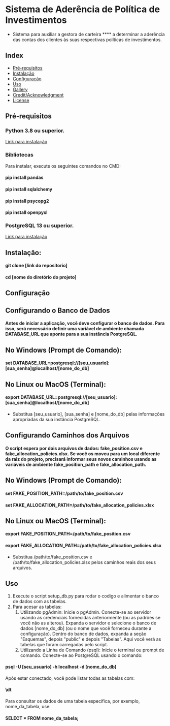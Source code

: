 # Sistema de Aderência de Política de Investimentos

- Sistema para auxiliar a gestora de carteira **** a determinar a aderência das contas dos clientes às suas respectivas políticas de investimentos.

## Index

- [Pré-requisitos](#Pré-requisitos)
- [Instalação](#Instalação)
- [Configuração](#Configuração)
- [Uso](#Uso)  
- [Gallery](#gallery)
- [Credit/Acknowledgment](#creditacknowledgment)
- [License](#license)


## Pré-requisitos
### Python 3.8 ou superior.
[Link para instalação](https://www.python.org/downloads/)
### Bibliotecas
Para instalar, execute os seguintes comandos no CMD:
   #### pip install pandas
   #### pip install sqlalchemy
   #### pip install psycopg2
   #### pip install openpyxl
### PostgreSQL 13 ou superior.
[Link para instalação](https://www.postgresql.org/download/)

## Instalação:

#### git clone [link do repositorio]
#### cd [nome do diretório do projeto]

## Configuração
## Configurando o Banco de Dados
#### Antes de iniciar a aplicação, você deve configurar o banco de dados. Para isso, será necessário definir uma variável de ambiente chamada DATABASE_URL que aponte para a sua instância PostgreSQL.

## No Windows (Prompt de Comando):

#### set DATABASE_URL=postgresql://[seu_usuario]:[sua_senha]@localhost/[nome_do_db]

## No Linux ou MacOS (Terminal):

#### export DATABASE_URL=postgresql://[seu_usuario]:[sua_senha]@localhost/[nome_do_db]

- Substitua [seu_usuario], [sua_senha] e [nome_do_db] pelas informações apropriadas da sua instância PostgreSQL.

## Configurando Caminhos dos Arquivos
#### O script espera por dois arquivos de dados: fake_position.csv e fake_allocation_policies.xlsx. Se você os moveu para um local diferente da raiz do projeto, precisará informar seus novos caminhos usando as variáveis de ambiente fake_position_path e fake_allocation_path.

## No Windows (Prompt de Comando):

#### set FAKE_POSITION_PATH=/path/to/fake_position.csv
#### set FAKE_ALLOCATION_PATH=/path/to/fake_allocation_policies.xlsx

## No Linux ou MacOS (Terminal):

#### export FAKE_POSITION_PATH=/path/to/fake_position.csv
#### export FAKE_ALLOCATION_PATH=/path/to/fake_allocation_policies.xlsx

- Substitua /path/to/fake_position.csv e /path/to/fake_allocation_policies.xlsx pelos caminhos reais dos seus arquivos.

## Uso

1. Execute o script setup_db.py para rodar o codigo e alimentar o banco de dados com as tabelas.
2. Para acesar as tabelas:
   1. Utilizando pgAdmin:
      Inicie o pgAdmin.
        Conecte-se ao servidor usando as credenciais fornecidas anteriormente (ou as padrões se você não as alterou).
Expanda o servidor e selecione o banco de dados [nome_do_db] (ou o nome que você forneceu durante a configuração).
Dentro do banco de dados, expanda a seção "Esquemas", depois "public" e depois "Tabelas". Aqui você verá as tabelas que foram carregadas pelo script.
   2. Utilizando a Linha de Comando (psql): Inicie o terminal ou prompt de comando.
Conecte-se ao PostgreSQL usando o comando:
#### psql -U [seu_usuario] -h localhost -d [nome_do_db]

Após estar conectado, você pode listar todas as tabelas com:
#### \dt

Para consultar os dados de uma tabela específica, por exemplo, nome_da_tabela, use:
#### SELECT * FROM nome_da_tabela;



